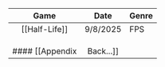 
|     Game      |   Date   | Genre |
| :-----------: | :------: | ----- |
| [[Half-Life]] | 9/8/2025 | FPS   |
|               |          |       |
|               |          |       |
|               |          |       |
#### [[Appendix|Back...]]